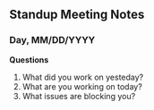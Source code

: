 ## Standup Meeting Notes

### Day, MM/DD/YYYY

**Questions**
1. What did you work on yesteday?
2. What are you working on today?
3. What issues are blocking you?
